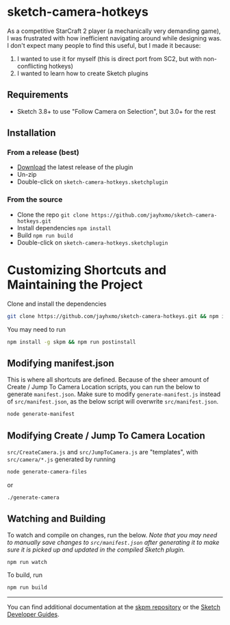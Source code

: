 # sketch-camera-hotkeys
As a competitive StarCraft 2 player (a mechanically very demanding game), I was frustrated with how inefficient navigating around while designing was. I don't expect many people to find this useful, but I made it because:
1. I wanted to use it for myself (this is direct port from SC2, but with non-conflicting hotkeys)
2. I wanted to learn how to create Sketch plugins

## Requirements
- Sketch 3.8+ to use "Follow Camera on Selection", but 3.0+ for the rest

## Installation
### From a release (best)
- [Download](https://github.com/jayhxmo/sketch-camera-hotkeys/releases) the latest release of the plugin
- Un-zip
- Double-click on `sketch-camera-hotkeys.sketchplugin`

### From the source
- Clone the repo ```git clone https://github.com/jayhxmo/sketch-camera-hotkeys.git```
- Install dependencies ```npm install```
- Build ```npm run build```
- Double-click on `sketch-camera-hotkeys.sketchplugin`

# Customizing Shortcuts and Maintaining the Project
Clone and install the dependencies
```bash
git clone https://github.com/jayhxmo/sketch-camera-hotkeys.git && npm install
```
You may need to run
```bash
npm install -g skpm && npm run postinstall
```

## Modifying manifest.json
This is where all shortcuts are defined. Because of the sheer amount of Create / Jump To Camera Location scripts, you can run the below to generate `manifest.json`. Make sure to modify `generate-manifest.js` instead of `src/manifest.json`, as the below script will overwrite `src/manifest.json`.
```bash
node generate-manifest
```

## Modifying Create / Jump To Camera Location 
`src/CreateCamera.js` and `src/JumpToCamera.js` are "templates", with `src/camera/*.js` generated by running
```bash
node generate-camera-files
```
or
```bash
./generate-camera
```

## Watching and Building
To watch and compile on changes, run the below. _Note that you may need to manually save changes to `src/manifest.json` after generating it to make sure it is picked up and updated in the compiled Sketch plugin._
```
npm run watch
```

To build, run
```bash
npm run build
```

---
You can find additional documentation at the [skpm repository](https://github.com/skpm/skpm) or the [Sketch Developer Guides](https://developer.sketchapp.com/guides/preferences/).
